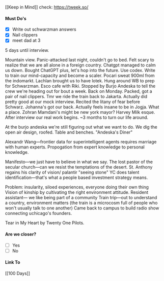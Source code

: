 [[Keep in Mind]]
check: https://tweek.so/
#### Must Do's
- [x] Write out schwarzman answers
- [x] Nail clippers
- [x] meet dad at 3

5 days until interview.

Mountain view. Panic-attacked last night, couldn't go to bed. Felt scary to realize that we are all alone in a foreign country. Chatgpt managed to calm us down. Bought ChatGPT plus, let's hop into the future. Use codex. Write to train our mind-capacity and become a scaler. Pocari sweat 900ml from the indomarkt. Lachlan brought us to have lotek. Hung around WB to prep for Schwarzman. Esco cafe with Riki. Stopped by Burjo Andeska to tell the crew we're heading out for bout a week. Back on Monday. Packed, got a pair of nail clippers. Tmr we ride the train back to Jakarta. Actually did pretty good at our mock interview. Recited the litany of fear before Schwarz. Johanna's got our back. Actually feels insane to be in Jogja. What a place. Zohran Mamdani's might be new york mayor? Harvey Milk esque. After interview our real work begins. ~3 months to turn our life around.

At the burjo andeska we're still figuring out what we want to do. We dig the open air design, roofed. Table and benches. "Andeska's Diner" 

Alexandr Wang—frontier data for superintelligent agents requires marriage with human experts. Propogation from expert knowledge to personal knowledge.

Manifesto—we just have to believe in what we say.
The lost pastor of the secular church—can we resist the temptations of the desert.
St. Anthony regains his clarity of vision/ palantir "seeing stone"
YC does talent identification—that's what a people based investment strategy means.

Problem: insularity, siloed experiences, everyone doing their own thing
Vision of kinship by cultivating the right environment attitude.
Resident assistant— we like being part of a community
Train trip—out to understand a country, environment matters (the train is a microcosm full of people who won't usually talk to one another)
Came back to campus to build radio show connecting uchicago's founders. 

Tear in My Heart by Twenty One Pilots.
#### Are we closer?
- [ ] Yes
- [ ] No
#### Link To
[[100 Days]]